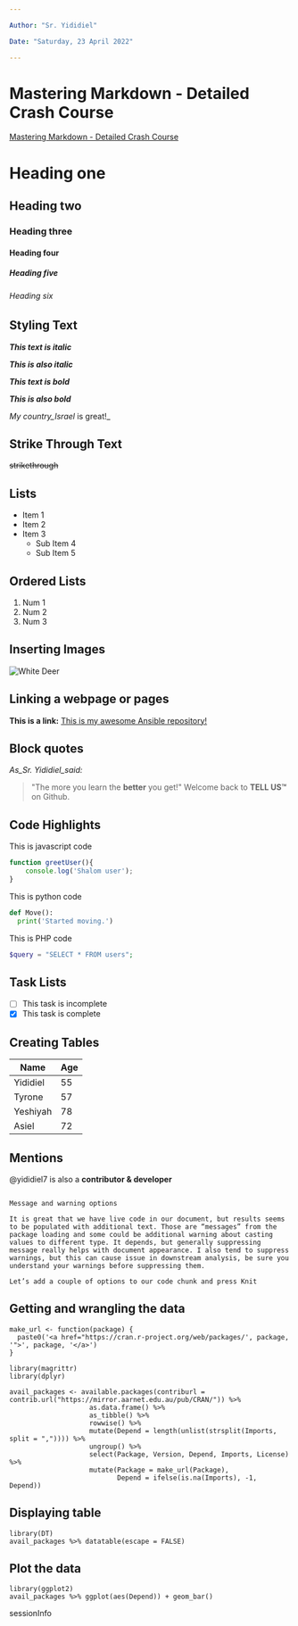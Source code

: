 ```yaml
---

Author: "Sr. Yididiel"

Date: "Saturday, 23 April 2022"

---
```


# Mastering Markdown - Detailed Crash Course

[Mastering Markdown - Detailed Crash Course](https://youtu.be/CqUJ7nLSLzs)

# Heading one

## Heading two

### Heading three

#### Heading four

##### Heading five

###### Heading six

## Styling Text

_**This text is italic**_

_**This is also italic**_

_**This text is bold**_

_**This is also bold**_

_My country_Israel_ is great!_

## Strike Through Text

~~strikethrough~~

## Lists

* Item 1
* Item 2
* Item 3
  * Sub Item 4
  * Sub Item 5

## Ordered Lists

1. Num 1
2. Num 2
3. Num 3

## Inserting Images

![White Deer](img/whitedeer.jpg)

## Linking a webpage or pages

**This is a link:** [This is my awesome Ansible repository!]("https://github.com/yididiel7/ansible_tutorial.git")

## Block quotes

_As_Sr. Yididiel_said:_

> "The more you learn the **better** you get!"
> Welcome back to **TELL US™** on Github.

## Code Highlights

This is javascript code

```javascript
function greetUser(){
    console.log('Shalom user');
}
```

This is python code

```python
def Move():
  print('Started moving.')
```

This is PHP code

```php
$query = "SELECT * FROM users";
```

## Task Lists

* [ ] This task is incomplete
* [x] This task is complete

## Creating Tables

Name     | Age
---------|-----
Yididiel | 55
Tyrone   | 57
Yeshiyah | 78
Asiel    | 72

## Mentions

@yididiel7 is also a **contributor & developer**

```{r get_data, message = FALSE, warning = FALSE}

Message and warning options

It is great that we have live code in our document, but results seems to be populated with additional text. Those are “messages” from the package loading and some could be additional warning about casting values to different type. It depends, but generally suppressing message really helps with document appearance. I also tend to suppress warnings, but this can cause issue in downstream analysis, be sure you understand your warnings before suppressing them.

Let’s add a couple of options to our code chunk and press Knit

```

## Getting and wrangling the data

```{r get_data}
make_url <- function(package) {
  paste0('<a href="https://cran.r-project.org/web/packages/', package, '">', package, '</a>')
}

library(magrittr)
library(dplyr)

avail_packages <- available.packages(contriburl = contrib.url("https://mirror.aarnet.edu.au/pub/CRAN/")) %>% 
                    as.data.frame() %>% 
                    as_tibble() %>% 
                    rowwise() %>% 
                    mutate(Depend = length(unlist(strsplit(Imports, split = ",")))) %>% 
                    ungroup() %>% 
                    select(Package, Version, Depend, Imports, License) %>% 
                    mutate(Package = make_url(Package),
                           Depend = ifelse(is.na(Imports), -1, Depend))

```

## Displaying table

```{r make_table, message=FALSE, warning=FALSE}
library(DT)
avail_packages %>% datatable(escape = FALSE)
```

## Plot the data

```{r plot}
library(ggplot2)
avail_packages %>% ggplot(aes(Depend)) + geom_bar()
```

sessionInfo
